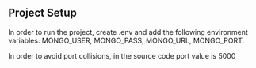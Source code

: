 ## Project Setup

In order to run the project, create .env and add the following environment variables: MONGO_USER, MONGO_PASS, MONGO_URL, MONGO_PORT.

In order to avoid port collisions, in the source code port value is 5000
